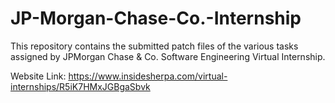 # JP-Morgan-Chase-Co.-Internship

This repository contains the submitted patch files of the various tasks assigned by JPMorgan Chase & Co. Software Engineering Virtual Internship.


Website Link:
https://www.insidesherpa.com/virtual-internships/R5iK7HMxJGBgaSbvk

